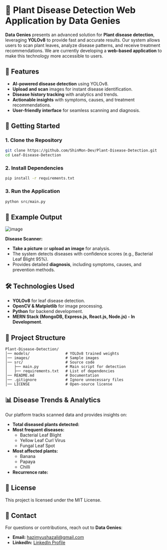 # 🍃 Plant Disease Detection Web Application by Data Genies

**Data Genies** presents an advanced solution for **Plant disease detection**, leveraging **YOLOv8** to provide fast and accurate results. Our system allows users to scan plant leaves, analyze disease patterns, and receive treatment recommendations. We are currently developing a **web-based application** to make this technology more accessible to users.

## 📌 Features
- **AI-powered disease detection** using YOLOv8.
- **Upload and scan** images for instant disease identification.
- **Disease history tracking** with analytics and trends.
- **Actionable insights** with symptoms, causes, and treatment recommendations.
- **User-friendly interface** for seamless scanning and diagnosis.

## 🚀 Getting Started
### **1. Clone the Repository**
```sh
git clone https://github.com/ShinMon-Dev/Plant-Disease-Detection.git
cd Leaf-Disease-Detection
```

### **2. Install Dependencies**
```sh
pip install -r requirements.txt
```

### **3. Run the Application**
```sh
python src/main.py
```

## 📸 Example Output
![image](https://github.com/user-attachments/assets/7aa0d4ff-fe98-4dc2-ab76-3baffc135374)

**Disease Scanner:**
- **Take a picture** or **upload an image** for analysis.
- The system detects diseases with confidence scores (e.g., Bacterial Leaf Blight 95%).
- Provides detailed **diagnosis**, including symptoms, causes, and prevention methods.

## 🛠 Technologies Used
- **YOLOv8** for leaf disease detection.
- **OpenCV & Matplotlib** for image processing.
- **Python** for backend development.
- **MERN Stack (MongoDB, Express.js, React.js, Node.js) - In Development**.

## 📂 Project Structure
```
Plant-Disease-Detection/
│── models/                # YOLOv8 trained weights
│── images/                # Sample images
│── src/                   # Source code
│   ├── main.py            # Main script for detection
│   ├── requirements.txt   # List of dependencies
│── README.md              # Documentation
│── .gitignore             # Ignore unnecessary files
│── LICENSE                # Open-source license
```

## 📊 Disease Trends & Analytics
Our platform tracks scanned data and provides insights on:
- **Total diseased plants detected:**
- **Most frequent diseases:**
  - Bacterial Leaf Blight
  - Yellow Leaf Curl Virus
  - Fungal Leaf Spot
- **Most affected plants:**
  - Banana
  - Papaya
  - Chilli
- **Recurrence rate:**

## 📜 License
This project is licensed under the MIT License.

## 📩 Contact
For questions or contributions, reach out to **Data Genies**:
- **Email:** [hazimyushazali@gmail.com](mailto:hazimyushazali@gmail.com)
- **LinkedIn:** [LinkedIn Profile](https://www.linkedin.com/in/hazim-yushazali)

